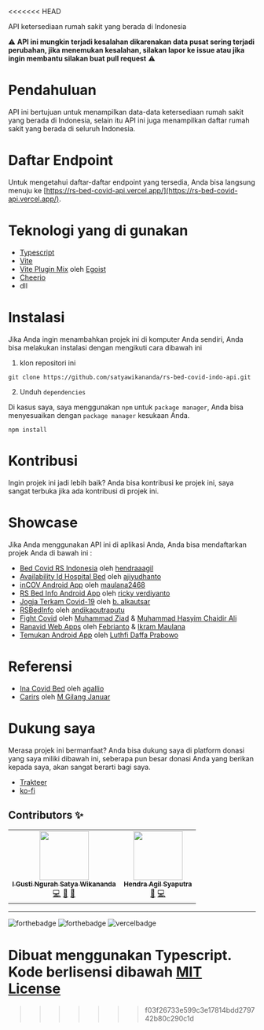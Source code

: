 
<<<<<<< HEAD
<p>API ketersediaan rumah sakit yang berada di Indonesia</p>
⚠ <b>API ini mungkin terjadi kesalahan dikarenakan data pusat sering terjadi perubahan, jika menemukan kesalahan, silakan lapor ke issue atau jika ingin membantu silakan buat pull request</b> ⚠
</div>


# Pendahuluan
API ini bertujuan untuk menampilkan data-data ketersediaan rumah sakit yang berada di Indonesia, selain itu API ini juga menampilkan daftar rumah sakit yang berada di seluruh Indonesia.

# Daftar Endpoint
Untuk mengetahui daftar-daftar endpoint yang tersedia, Anda bisa langsung menuju ke [https://rs-bed-covid-api.vercel.app/](https://rs-bed-covid-api.vercel.app/).

# Teknologi yang di gunakan
* [Typescript](https://www.typescriptlang.org/)
* [Vite](https://vitejs.dev)
* [Vite Plugin Mix](https://github.com/egoist/vite-plugin-mix) oleh [Egoist](https://github.com/egoist/)
* [Cheerio](https://cheerio.js.org/)
* dll

# Instalasi

Jika Anda ingin menambahkan projek ini di komputer Anda sendiri, Anda bisa melakukan instalasi dengan mengikuti cara dibawah ini

1. klon repositori ini

```
git clone https://github.com/satyawikananda/rs-bed-covid-indo-api.git
```

2. Unduh `dependencies`

Di kasus saya, saya menggunakan `npm` untuk `package manager`, Anda bisa menyesuaikan dengan `package manager` kesukaan Anda.

```
npm install
```

# Kontribusi

Ingin projek ini jadi lebih baik? Anda bisa kontribusi ke projek ini, saya sangat terbuka jika ada kontribusi di projek ini.


# Showcase

Jika Anda menggunakan API ini di aplikasi Anda, Anda bisa mendaftarkan projek Anda di bawah ini :

* [Bed Covid RS Indonesia](https://github.com/hendraaagil/bed-covid-rs-indo) oleh [hendraaagil](https://github.com/hendraaagil)
* [Availability Id Hospital Bed](https://github.com/ajiyudhanto/availability-id-hospital-bed) oleh [ajiyudhanto](https://github.com/ajiyudhanto)
* [inCOV Android App](https://github.com/maulana2468/inCOV) oleh [maulana2468](https://github.com/maulana2468)
* [RS Bed Info Android App](https://github.com/rickyricko302/RS-Bed-Info-Android-App) oleh [ricky verdiyanto](https://github.com/rickyricko302)
* [Jogja Terkam Covid-19](https://github.com/tentpoles/jogja-terkam-covid19) oleh [b. alkautsar](https://github.com/tentpoles)
* [RSBedInfo](https://github.com/andikaputraputu22/RSBedInfo) oleh [andikaputraputu](https://github.com/andikaputraputu22)
* [Fight Covid](https://github.com/zeed-dev/fight-covid-apps) oleh [Muhammad Ziad](https://github.com/zeed-dev) & [Muhammad Hasyim Chaidir Ali](https://github.com/Hasyim-Kai)
* [Ranavid Web Apps](https://github.com/SIB-CSD107-Capstone/RanavidProject-CSD-107) oleh [Febrianto](https://github.com/Febrianto752) & [Ikram Maulana](https://github.com/Ikram-Maulana)
* [Temukan Android App](https://github.com/dapoi/TEMUKAN) oleh [Luthfi Daffa Prabowo](https://github.com/dapoi)

# Referensi

* [Ina Covid Bed](https://github.com/agallio/ina-covid-bed) oleh [agallio](https://github.com/agallio)
* [Carirs](https://github.com/mgilangjanuar/carirs) oleh [M Gilang Januar](https://github.com/mgilangjanuar)

# Dukung saya
Merasa projek ini bermanfaat? Anda bisa dukung saya di platform donasi yang saya miliki dibawah ini, seberapa pun besar donasi Anda yang berikan kepada saya, akan sangat berarti bagi saya.

* [Trakteer](https://trakteer.id/satya-wikananda/tip)
* [ko-fi](https://ko-fi.com/satyawikananda)

## Contributors ✨

<!-- ALL-CONTRIBUTORS-LIST:START - Do not remove or modify this section -->
<!-- prettier-ignore-start -->
<!-- markdownlint-disable -->
<table>
  <tr>
    <td align="center"><a href="https://satyawikananda.vercel.app"><img src="https://avatars.githubusercontent.com/u/33148052?v=4?s=100" width="100px;" alt=""/><br /><sub><b>I Gusti Ngurah Satya Wikananda</b></sub></a><br /><a href="https://github.com/satyawikananda/rs-bed-covid-indo-api/commits?author=satyawikananda" title="Code">💻</a> <a href="#maintenance-satyawikananda" title="Maintenance">🚧</a> <a href="#ideas-satyawikananda" title="Ideas, Planning, & Feedback">🤔</a></td>
    <td align="center"><a href="https://hendraaagil.space"><img src="https://avatars.githubusercontent.com/u/54741166?v=4?s=100" width="100px;" alt=""/><br /><sub><b>Hendra Agil Syaputra</b></sub></a><br /><a href="https://github.com/satyawikananda/rs-bed-covid-indo-api/issues?q=author%3Ahendraaagil" title="Bug reports">🐛</a> <a href="https://github.com/satyawikananda/rs-bed-covid-indo-api/commits?author=hendraaagil" title="Code">💻</a></td>
  </tr>
</table>

<!-- markdownlint-restore -->
<!-- prettier-ignore-end -->

<!-- ALL-CONTRIBUTORS-LIST:END -->

---

![forthebadge](https://forthebadge.com/images/badges/built-with-love.svg)
![forthebadge](https://forthebadge.com/images/badges/made-with-typescript.svg)
![vercelbadge](https://www.datocms-assets.com/31049/1618983297-powered-by-vercel.svg)

Dibuat menggunakan Typescript. Kode berlisensi dibawah [MIT License](https://raw.githubusercontent.com/satyawikananda/rs-bed-covid-indo-api/main/LICENSE)
=======
>>>>>>> f03f26733e599c3e17814bdd279742b80c290c1d
